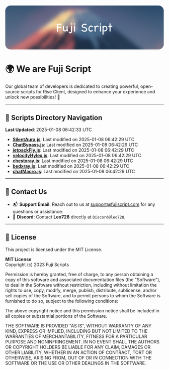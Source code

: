 ![Banner](.github/b.webp)

# 🌍 **We are Fuji Script**

Our global team of developers is dedicated to creating powerful, open-source scripts for Rise Client, designed to enhance your experience and unlock new possibilities! 🌟

---
<!-- SCRIPTS_NAVIGATION_START -->
## 📂 **Scripts Directory Navigation**

**Last Updated**: 2025-01-08 06:42:33 UTC

- **[SilentAura.js](scripts/SilentAura.js)**: Last modified on 2025-01-08 06:42:29 UTC
- **[ChatBypass.js](scripts/ChatBypass.js)**: Last modified on 2025-01-08 06:42:29 UTC
- **[jetpackFly.js](scripts/jetpackFly.js)**: Last modified on 2025-01-08 06:42:29 UTC
- **[velocityHylex.js](scripts/velocityHylex.js)**: Last modified on 2025-01-08 06:42:29 UTC
- **[chestxray.js](scripts/chestxray.js)**: Last modified on 2025-01-08 06:42:29 UTC
- **[bedxray.js](scripts/bedxray.js)**: Last modified on 2025-01-08 06:42:29 UTC
- **[chatMacro.js](scripts/chatMacro.js)**: Last modified on 2025-01-08 06:42:29 UTC

<!-- SCRIPTS_NAVIGATION_END -->

---

## 💬 **Contact Us**  
- 📬 **Support Email**: Reach out to us at [support@fujiscript.com](mailto:support@fujiscript.com) for any questions or assistance.  
- 💬 **Discord**: Contact **Leo728** directly at `Discord@leo728`.

---

## 📜 **License**

This project is licensed under the MIT License.  

**MIT License**  
Copyright (c) 2023 Fuji Scripts  

Permission is hereby granted, free of charge, to any person obtaining a copy of this software and associated documentation files (the "Software"), to deal in the Software without restriction, including without limitation the rights to use, copy, modify, merge, publish, distribute, sublicense, and/or sell copies of the Software, and to permit persons to whom the Software is furnished to do so, subject to the following conditions:  

The above copyright notice and this permission notice shall be included in all copies or substantial portions of the Software.  

THE SOFTWARE IS PROVIDED "AS IS", WITHOUT WARRANTY OF ANY KIND, EXPRESS OR IMPLIED, INCLUDING BUT NOT LIMITED TO THE WARRANTIES OF MERCHANTABILITY, FITNESS FOR A PARTICULAR PURPOSE AND NONINFRINGEMENT. IN NO EVENT SHALL THE AUTHORS OR COPYRIGHT HOLDERS BE LIABLE FOR ANY CLAIM, DAMAGES OR OTHER LIABILITY, WHETHER IN AN ACTION OF CONTRACT, TORT OR OTHERWISE, ARISING FROM, OUT OF OR IN CONNECTION WITH THE SOFTWARE OR THE USE OR OTHER DEALINGS IN THE SOFTWARE.  
